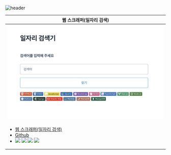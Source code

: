 ![header](https://capsule-render.vercel.app/api?type=waving&color=4078c0&height=180&section=header&text=Backend%20practice&fontSize=45&animation=fadeIn&fontAlignY=38&desc=frontend16&descAlignY=55&descAlign=85)

| 웹 스크래퍼(일자리 검색) |
|----------------------|
|<img src="https://raw.githubusercontent.com/yonghun16/job_scrapper/main/front_page.png" width=825px />|
|<ul><li><a href="https://jobscrapper.yonghun16.repl.co/"> 웹 스크래퍼(일자리 검색) </a></li><li><a href="https://github.com/yonghun16/job_scrapper"> Github </a></li><li><!-- HTML --><a href="https://html.spec.whatwg.org/"><img src="https://img.shields.io/badge/HTML5-E34F26?style=flat&logo=HTML5&logoColor=white" /></a> <!-- CSS --><a href="https://www.w3.org/Style/CSS/"><img src="https://img.shields.io/badge/CSS3-1572B6?style=flat&logo=CSS3&logoColor=white" /></a> <!-- Python --> <a href="https://www.python.org/"><img src="https://img.shields.io/badge/Python-3876AB?style=flat&logo=Python&logoColor=white" /></a> <!-- Flask --><a href="https://flask.palletsprojects.com/"><img src="https://img.shields.io/badge/Flask-0C7963?style=flat&logo=Flask&logoColor=white" /></a></li></ul>|
